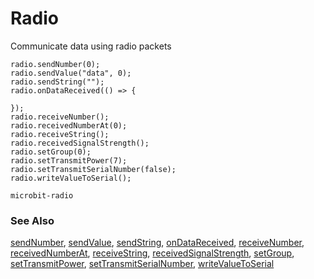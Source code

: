 # Radio

Communicate data using radio packets

```cards
radio.sendNumber(0);
radio.sendValue("data", 0);
radio.sendString("");
radio.onDataReceived(() => {
    
});
radio.receiveNumber();
radio.receivedNumberAt(0);
radio.receiveString();
radio.receivedSignalStrength();
radio.setGroup(0);
radio.setTransmitPower(7);
radio.setTransmitSerialNumber(false);
radio.writeValueToSerial();
```

```package
microbit-radio
```

### See Also

[sendNumber](/reference/radio/send-number), [sendValue](/reference/radio/send-value), [sendString](/reference/radio/send-string), [onDataReceived](/reference/radio/on-data-received), [receiveNumber](/reference/radio/receive-number), [receivedNumberAt](/reference/radio/received-number-at), [receiveString](/reference/radio/receive-string), [receivedSignalStrength](/reference/radio/received-signal-strength), [setGroup](/reference/radio/set-group), [setTransmitPower](/reference/radio/set-transmit-power), [setTransmitSerialNumber](/reference/radio/set-transmit-serial-number), [writeValueToSerial](/reference/radio/write-value-to-serial)
